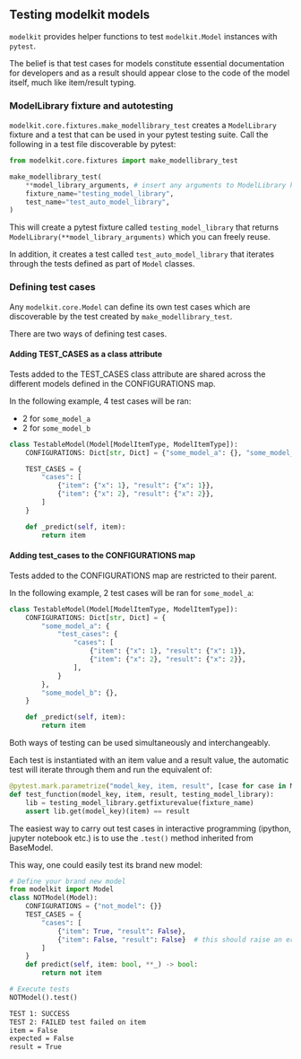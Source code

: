 ## Testing modelkit models

`modelkit` provides helper functions to test `modelkit.Model` instances with `pytest`.

The belief is that test cases for models constitute essential documentation for developers and as a result should appear close to the code of the model itself, much like item/result typing.

### ModelLibrary fixture and autotesting

`modelkit.core.fixtures.make_modellibrary_test` creates a `ModelLibrary` fixture and a test that can be used in your pytest testing suite. Call the following in a test file discoverable by pytest:

```python
from modelkit.core.fixtures import make_modellibrary_test

make_modellibrary_test(
    **model_library_arguments, # insert any arguments to ModelLibrary here
    fixture_name="testing_model_library",
    test_name="test_auto_model_library",
)
```

This will create a pytest fixture called `testing_model_library` that returns `ModelLibrary(**model_library_arguments)` which you can freely reuse.

In addition, it creates a test called `test_auto_model_library` that iterates through the tests defined as part of `Model` classes.


### Defining test cases

Any `modelkit.core.Model` can define its own test cases which are discoverable by the test created by `make_modellibrary_test`.

There are two ways of defining test cases.

#### Adding TEST_CASES as a class attribute

Tests added to the TEST_CASES class attribute are shared across the different models defined in the CONFIGURATIONS map.

In the following example, 4 test cases will be ran:
- 2 for `some_model_a`
- 2 for `some_model_b`

```python
class TestableModel(Model[ModelItemType, ModelItemType]):
    CONFIGURATIONS: Dict[str, Dict] = {"some_model_a": {}, "some_model_b": {}}

    TEST_CASES = {
        "cases": [
            {"item": {"x": 1}, "result": {"x": 1}},
            {"item": {"x": 2}, "result": {"x": 2}},
        ]
    }

    def _predict(self, item):
        return item

```

#### Adding test_cases to the CONFIGURATIONS map

Tests added to the CONFIGURATIONS map are restricted to their parent.

In the following example, 2 test cases will be ran for `some_model_a`:

```python
class TestableModel(Model[ModelItemType, ModelItemType]):
    CONFIGURATIONS: Dict[str, Dict] = {
        "some_model_a": { 
            "test_cases": {
                "cases": [
                    {"item": {"x": 1}, "result": {"x": 1}},
                    {"item": {"x": 2}, "result": {"x": 2}},
                ],
            }
        },
        "some_model_b": {},
    }

    def _predict(self, item):
        return item

```
Both ways of testing can be used simultaneously and interchangeably.

Each test is instantiated with an item value and a result value, the automatic test will iterate through them and run the equivalent of:

```python
@pytest.mark.parametrize("model_key, item, result", [case for case in Model.TEST_CASES])
def test_function(model_key, item, result, testing_model_library):
    lib = testing_model_library.getfixturevalue(fixture_name)
    assert lib.get(model_key)(item) == result

```


The easiest way to carry out test cases in interactive programming (ipython, jupyter notebook etc.) is to use the `.test()` method inherited from BaseModel.

This way, one could easily test its brand new model:


```python
# Define your brand new model
from modelkit import Model
class NOTModel(Model):
    CONFIGURATIONS = {"not_model": {}}
    TEST_CASES = {
        "cases": [
            {"item": True, "result": False},
            {"item": False, "result": False}  # this should raise an error
        ]
    }
    def predict(self, item: bool, **_) -> bool:
        return not item

# Execute tests
NOTModel().test()
```

```bash
TEST 1: SUCCESS
TEST 2: FAILED test failed on item
item = False                                                                                                                                                                                                            
expected = False                                                                                                                                                                                                        
result = True
```



